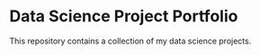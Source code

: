 # Data Science Project Portfolio

This repository contains a collection of my data science projects.
